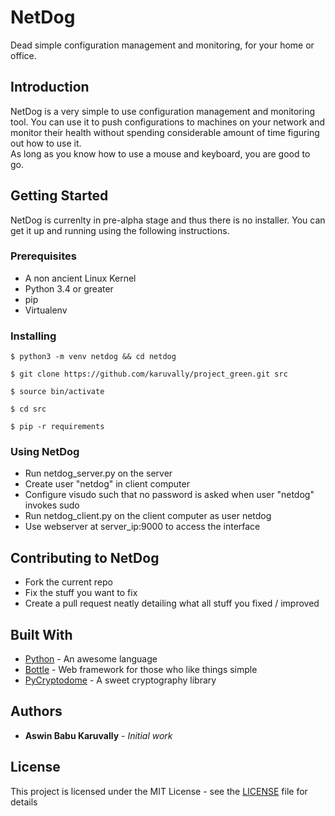 # NetDog 

Dead simple configuration management and monitoring, for your home or office.

## Introduction

NetDog is a very simple to use configuration management and monitoring tool. You
can use it to push configurations to machines on your network and monitor their
health without spending considerable amount of time figuring out how to use it.  
As long as you know how to use a mouse and keyboard, you are good to go.

## Getting Started

NetDog is currenlty in pre-alpha stage and thus there is no installer. You can
get it up and running using the following instructions.

### Prerequisites

- A non ancient Linux Kernel
- Python 3.4 or greater 
- pip
- Virtualenv

### Installing

    $ python3 -m venv netdog && cd netdog

    $ git clone https://github.com/karuvally/project_green.git src

    $ source bin/activate

    $ cd src 

    $ pip -r requirements 

### Using NetDog

- Run netdog_server.py on the server
- Create user "netdog" in client computer
- Configure visudo such that no password is asked when user "netdog" invokes sudo
- Run netdog_client.py on the client computer as user netdog
- Use webserver at server_ip:9000 to access the interface

## Contributing to NetDog

- Fork the current repo
- Fix the stuff you want to fix
- Create a pull request neatly detailing what all stuff you fixed / improved

## Built With

* [Python](http://www.python.org) - An awesome language
* [Bottle](https://bottlepy.org) - Web framework for those who like things simple
* [PyCryptodome](https://github.com/Legrandin/pycryptodome) - A sweet cryptography library

## Authors

* **Aswin Babu Karuvally** - *Initial work*

## License

This project is licensed under the MIT License - see the
[LICENSE](LICENSE) file for details

